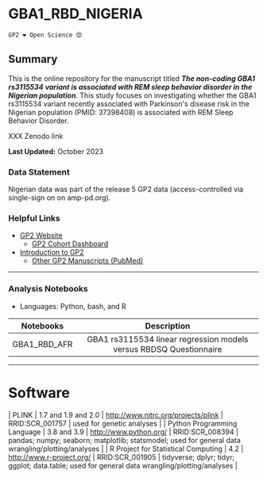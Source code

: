 # GBA1_RBD_NIGERIA

`GP2 ❤️ Open Science 😍`

## Summary
This is the online repository for the manuscript titled ***The non-coding GBA1 rs3115534 variant is associated with REM sleep behavior disorder in the Nigerian population***. This study focuses on investigating whether the GBA1 rs3115534 variant recently associated with Parkinson's disease risk in the Nigerian population (PMID: 37398408) is associated with REM Sleep Behavior Disorder.

XXX Zenodo link

**Last Updated:** October 2023 

### Data Statement 
Nigerian data was part of the release 5 GP2 data (access-controlled via single-sign on on amp-pd.org).

### Helpful Links 
- [GP2 Website](https://gp2.org/)
    - [GP2 Cohort Dashboard](https://gp2.org/cohort-dashboard-advanced/)
- [Introduction to GP2](https://movementdisorders.onlinelibrary.wiley.com/doi/10.1002/mds.28494)
    - [Other GP2 Manuscripts (PubMed)](https://pubmed.ncbi.nlm.nih.gov/?term=%22global+parkinson%27s+genetics+program%22)

---
### Analysis Notebooks
* Languages: Python, bash, and R

| **Notebooks** |                                                    **Description**                                                   |
|:----------------:|:--------------------------------------------------------------------------------------------------------------------:|
|        GBA1_RBD_AFR    | GBA1 rs3115534 linear regression models versus RBDSQ Questionnaire  |

---

# Software 

|                PLINK                | 1.7 and 1.9 and 2.0 |            http://www.nitrc.org/projects/plink           | RRID:SCR_001757 |                                     used for genetic analyses                                     |
|     Python Programming Language     |     3.8 and 3.9     |                  http://www.python.org/                  | RRID:SCR_008394 | pandas; numpy; seaborn; matplotlib; statsmodel; used for general data wrangling/plotting/analyses |
| R Project for Statistical Computing |         4.2         |                 http://www.r-project.org/                | RRID:SCR_001905 |   tidyverse; dplyr; tidyr; ggplot; data.table; used for general data wrangling/plotting/analyses  |
